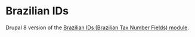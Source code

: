 # Brazilian IDs
Drupal 8 version of the [Brazilian IDs (Brazilian Tax Number Fields) module](https://www.drupal.org/project/brazilian_ids).
